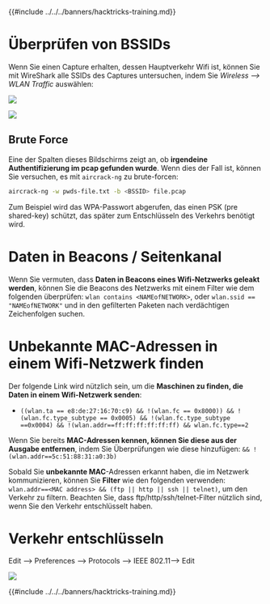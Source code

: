 {{#include ../../../banners/hacktricks-training.md}}

# Überprüfen von BSSIDs

Wenn Sie einen Capture erhalten, dessen Hauptverkehr Wifi ist, können Sie mit WireShark alle SSIDs des Captures untersuchen, indem Sie _Wireless --> WLAN Traffic_ auswählen:

![](<../../../images/image (424).png>)

![](<../../../images/image (425).png>)

## Brute Force

Eine der Spalten dieses Bildschirms zeigt an, ob **irgendeine Authentifizierung im pcap gefunden wurde**. Wenn dies der Fall ist, können Sie versuchen, es mit `aircrack-ng` zu brute-forcen:
```bash
aircrack-ng -w pwds-file.txt -b <BSSID> file.pcap
```
Zum Beispiel wird das WPA-Passwort abgerufen, das einen PSK (pre shared-key) schützt, das später zum Entschlüsseln des Verkehrs benötigt wird.

# Daten in Beacons / Seitenkanal

Wenn Sie vermuten, dass **Daten in Beacons eines Wifi-Netzwerks geleakt werden**, können Sie die Beacons des Netzwerks mit einem Filter wie dem folgenden überprüfen: `wlan contains <NAMEofNETWORK>`, oder `wlan.ssid == "NAMEofNETWORK"` und in den gefilterten Paketen nach verdächtigen Zeichenfolgen suchen.

# Unbekannte MAC-Adressen in einem Wifi-Netzwerk finden

Der folgende Link wird nützlich sein, um die **Maschinen zu finden, die Daten in einem Wifi-Netzwerk senden**:

- `((wlan.ta == e8:de:27:16:70:c9) && !(wlan.fc == 0x8000)) && !(wlan.fc.type_subtype == 0x0005) && !(wlan.fc.type_subtype ==0x0004) && !(wlan.addr==ff:ff:ff:ff:ff:ff) && wlan.fc.type==2`

Wenn Sie bereits **MAC-Adressen kennen, können Sie diese aus der Ausgabe entfernen**, indem Sie Überprüfungen wie diese hinzufügen: `&& !(wlan.addr==5c:51:88:31:a0:3b)`

Sobald Sie **unbekannte MAC**-Adressen erkannt haben, die im Netzwerk kommunizieren, können Sie **Filter** wie den folgenden verwenden: `wlan.addr==<MAC address> && (ftp || http || ssh || telnet)`, um den Verkehr zu filtern. Beachten Sie, dass ftp/http/ssh/telnet-Filter nützlich sind, wenn Sie den Verkehr entschlüsselt haben.

# Verkehr entschlüsseln

Edit --> Preferences --> Protocols --> IEEE 802.11--> Edit

![](<../../../images/image (426).png>)

{{#include ../../../banners/hacktricks-training.md}}
